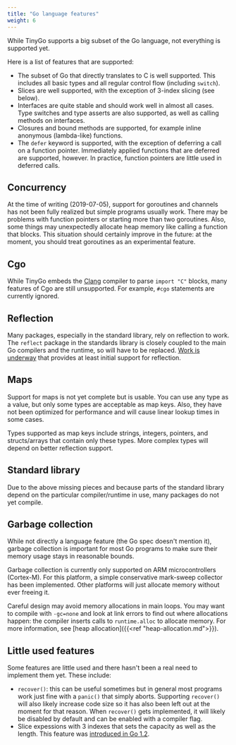 ```yaml
---
title: "Go language features"
weight: 6
---
```


While TinyGo supports a big subset of the Go language, not everything is supported yet.

Here is a list of features that are supported:

* The subset of Go that directly translates to C is well supported. This includes all basic types and all regular control flow (including `switch`).
* Slices are well supported, with the exception of 3-index slicing (see below).
* Interfaces are quite stable and should work well in almost all cases. Type switches and type asserts are also supported, as well as calling methods on interfaces.
* Closures and bound methods are supported, for example inline anonymous (lambda-like) functions.
* The `defer` keyword is supported, with the exception of deferring a call on a function pointer. Immediately applied functions that are deferred are supported, however. In practice, function pointers are little used in deferred calls.

## Concurrency

At the time of writing (2019-07-05), support for goroutines and channels has not been fully realized but simple programs usually work. There may be problems with function pointers or starting more than two goroutines. Also, some things may unexpectedly allocate heap memory like calling a function that blocks. This situation should certainly improve in the future: at the moment, you should treat goroutines as an experimental feature.

## Cgo

While TinyGo embeds the [Clang](https://clang.llvm.org/) compiler to parse `import "C"` blocks, many features of Cgo are still unsupported. For example, `#cgo` statements are currently ignored.

## Reflection

Many packages, especially in the standard library, rely on reflection to work. The `reflect` package in the standards library is closely coupled to the main Go compilers and the runtime, so will have to be replaced. [Work is underway](https://github.com/tinygo-org/tinygo/pull/104) that provides at least initial support for reflection.

## Maps

Support for maps is not yet complete but is usable. You can use any type as a value, but only some types are acceptable as map keys. Also, they have not been optimized for performance and will cause linear lookup times in some cases.

Types supported as map keys include strings, integers, pointers, and structs/arrays that contain only these types. More complex types will depend on better reflection support.

## Standard library

Due to the above missing pieces and because parts of the standard library depend on the particular compiler/runtime in use, many packages do not yet compile.

## Garbage collection

While not directly a language feature (the Go spec doesn't mention it), garbage collection is important for most Go programs to make sure their memory usage stays in reasonable bounds.

Garbage collection is currently only supported on ARM microcontrollers (Cortex-M). For this platform, a simple conservative mark-sweep collector has been implemented. Other platforms will just allocate memory without ever freeing it.

Careful design may avoid memory allocations in main loops. You may want to compile with `-gc=none` and look at link errors to find out where allocations happen: the compiler inserts calls to `runtime.alloc` to allocate memory. For more information, see [heap allocation]({{<ref "heap-allocation.md">}}).

## Little used features

Some features are little used and there hasn't been a real need to implement them yet. These include:

* `recover()`: this can be useful sometimes but in general most programs work just fine with a `panic()` that simply aborts. Supporting `recover()` will also likely increase code size so it has also been left out at the moment for that reason. When `recover()` gets implemented, it will likely be disabled by default and can be enabled with a compiler flag.
* Slice expessions with 3 indexes that sets the capacity as well as the length. This feature was [introduced in Go 1.2](https://tip.golang.org/doc/go1.2#three_index).
